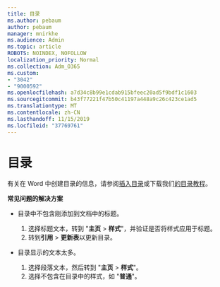 ```yaml
---
title: 目录
ms.author: pebaum
author: pebaum
manager: mnirkhe
ms.audience: Admin
ms.topic: article
ROBOTS: NOINDEX, NOFOLLOW
localization_priority: Normal
ms.collection: Adm_O365
ms.custom:
- "3042"
- "9000592"
ms.openlocfilehash: a7d34c8b99e1cdab915bfeec20ad5f9bdf1c1603
ms.sourcegitcommit: b43f77221f47b50c41197a448a9c26c423ce1ad5
ms.translationtype: MT
ms.contentlocale: zh-CN
ms.lasthandoff: 11/15/2019
ms.locfileid: "37769761"
---
```

# <a name="table-of-contents"></a>目录

有关在 Word 中创建目录的信息，请参阅[插入目录](https://support.office.com/article/882e8564-0edb-435e-84b5-1d8552ccf0c0)或下载我们[的目录教程](https://go.microsoft.com/fwlink/?linkid=2065106)。

**常见问题的解决方案**

- 目录中不包含刚添加到文档中的标题。
  1. 选择标题文本，转到 "**主页** > **样式**"，并验证是否将样式应用于标题。
  2. 转到**引用** > **更新表**以更新目录。

- 目录显示的文本太多。 
  1. 选择段落文本，然后转到 "**主页** > **样式**"。
  2. 选择不包含在目录中的样式，如 "**普通**"。